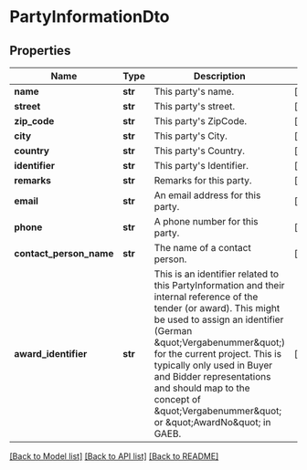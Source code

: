 # PartyInformationDto

## Properties
Name | Type | Description | Notes
------------ | ------------- | ------------- | -------------
**name** | **str** | This party&#39;s name. | [optional] 
**street** | **str** | This party&#39;s street. | [optional] 
**zip_code** | **str** | This party&#39;s ZipCode. | [optional] 
**city** | **str** | This party&#39;s City. | [optional] 
**country** | **str** | This party&#39;s Country. | [optional] 
**identifier** | **str** | This party&#39;s Identifier. | [optional] 
**remarks** | **str** | Remarks for this party. | [optional] 
**email** | **str** | An email address for this party. | [optional] 
**phone** | **str** | A phone number for this party. | [optional] 
**contact_person_name** | **str** | The name of a contact person. | [optional] 
**award_identifier** | **str** | This is an identifier related to this PartyInformation and their internal reference of the tender (or award). This might be used to assign an identifier (German \&quot;Vergabenummer\&quot;) for the current project. This is typically only used in Buyer and Bidder representations and should map to the concept of \&quot;Vergabenummer\&quot; or \&quot;AwardNo\&quot; in GAEB. | [optional] 

[[Back to Model list]](../README.md#documentation-for-models) [[Back to API list]](../README.md#documentation-for-api-endpoints) [[Back to README]](../README.md)


